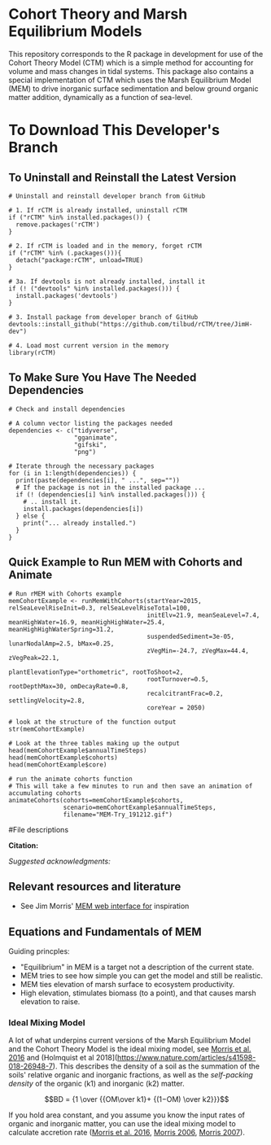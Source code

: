 # Cohort Theory and Marsh Equilibrium Models

This repository corresponds to the R package in development for use of the Cohort Theory Model (CTM) which is a simple method for accounting for volume and mass changes in tidal systems. This package also contains a special implementation of CTM which uses the Marsh Equilibrium Model (MEM) to drive inorganic surface sedimentation and below ground organic matter addition, dynamically as a function of sea-level.

# To Download This Developer's Branch

## To Uninstall and Reinstall the Latest Version
```
# Uninstall and reinstall developer branch from GitHub

# 1. If rCTM is already installed, uninstall rCTM
if ("rCTM" %in% installed.packages()) {
  remove.packages('rCTM')
}

# 2. If rCTM is loaded and in the memory, forget rCTM
if ("rCTM" %in% (.packages())){
  detach("package:rCTM", unload=TRUE) 
}

# 3a. If devtools is not already installed, install it
if (! ("devtools" %in% installed.packages())) {
  install.packages('devtools')
}

# 3. Install package from developer branch of GitHub
devtools::install_github("https://github.com/tilbud/rCTM/tree/JimH-dev")

# 4. Load most current version in the memory
library(rCTM)

```

## To Make Sure You Have The Needed Dependencies
```
# Check and install dependencies

# A column vector listing the packages needed
dependencies <- c("tidyverse", 
                  "gganimate", 
                  "gifski",
                  "png")

# Iterate through the necessary packages
for (i in 1:length(dependencies)) {
  print(paste(dependencies[i], " ...", sep=""))
  # If the package is not in the installed package ...
  if (! (dependencies[i] %in% installed.packages())) {
    # .. install it.
    install.packages(dependencies[i])
  } else {
    print("... already installed.")
  }
}

```

## Quick Example to Run MEM with Cohorts and Animate

```
# Run rMEM with Cohorts example
memCohortExample <- runMemWithCohorts(startYear=2015, relSeaLevelRiseInit=0.3, relSeaLevelRiseTotal=100,
                                      initElv=21.9, meanSeaLevel=7.4, meanHighWater=16.9, meanHighHighWater=25.4, meanHighHighWaterSpring=31.2, 
                                      suspendedSediment=3e-05, lunarNodalAmp=2.5, bMax=0.25, 
                                      zVegMin=-24.7, zVegMax=44.4, zVegPeak=22.1,
                                      plantElevationType="orthometric", rootToShoot=2,
                                      rootTurnover=0.5, rootDepthMax=30, omDecayRate=0.8,
                                      recalcitrantFrac=0.2, settlingVelocity=2.8,
                                      coreYear = 2050)

# look at the structure of the function output
str(memCohortExample)

# Look at the three tables making up the output
head(memCohortExample$annualTimeSteps)
head(memCohortExample$cohorts)
head(memCohortExample$core)

# run the animate cohorts function
# This will take a few minutes to run and then save an animation of accumulating cohorts
animateCohorts(cohorts=memCohortExample$cohorts,
               scenario=memCohortExample$annualTimeSteps,
               filename="MEM-Try_191212.gif")
```

#File descriptions

  
**Citation:**

_Suggested acknowledgments:_

## Relevant resources and literature  

* See Jim Morris' [MEM web interface for](http://129.252.139.114/model/marsh/mem.asp) inspiration

## Equations and Fundamentals of MEM

Guiding princples:  
*  "Equilibrium" in MEM is a target not a description of the current state.  
*  MEM tries to see how simple you can get the model and still be realistic.  
*  MEM ties elevation of marsh surface to ecosystem productivity.  
*  High elevation, stimulates biomass (to a point), and that causes marsh elevation to raise.  
    
### Ideal Mixing Model

A lot of what underpins current versions of the Marsh Equilibrium Model and the Cohort Theory Model is the ideal mixing model, see [Morris et al. 2016](https://agupubs.onlinelibrary.wiley.com/doi/full/10.1002/2015EF000334) and (Holmquist et al 2018](https://www.nature.com/articles/s41598-018-26948-7). This describes the density of a soil as the summation of the soils' relative organic and inorganic fractions, as well as the _self-packing density_ of the organic (k1) and inorganic (k2) matter.

$$BD = {1 \over {{OM\over k1}+ {(1−OM) \over k2}}}$$

If you hold area constant, and you assume you know the input rates of organic and inorganic matter, you can use the ideal mixing model to calculate accretion rate ([Morris et al. 2016](https://agupubs.onlinelibrary.wiley.com/doi/full/10.1002/2015EF000334), [Morris 2006](https://www.sciencedirect.com/science/article/pii/S0272771406001776),  [Morris 2007](https://link.springer.com/chapter/10.1007/978-1-4020-6008-3_14)).

